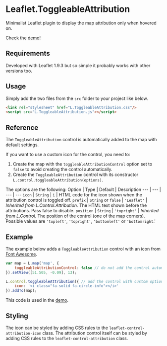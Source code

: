 # Leaflet.ToggleableAttribution
Minimalist Leaflet plugin to display the map attribution only when hovered on.

Check the [demo](https://vcoppe.github.io/L.ToggleableAttribution/)!

## Requirements

Developed with Leaflet 1.9.3 but so simple it probably works with other versions too.

## Usage

Simply add the two files from the `src` folder to your project like below.

```html
<link rel="stylesheet" href="L.ToggleableAttribution.css"/>
<script src="L.ToggleableAttribution.js"></script>
```

## Reference

The `ToggleableAttribution` control is automatically added to the map with default settings.

If you want to use a custom icon for the control, you need to:
1. Create the map with the `toggleableAttributionControl` option set to `false` to avoid creating the control automatically.
1. Create the `ToggleableAttribution` control with its constructor `L.control.toggleableAttribution(options)`.

The options are the following:
Option | Type | Default | Description
--- | --- | --- | ---
`icon` | `String` | `i` | HTML code for the icon shown when the attribution control is toggled off.
`prefix` | `String` or `false` | `'Leaflet'` | *Inherited from L.Control.Attribution.* The HTML text shown before the attributions. Pass false to disable.
`position` | `String` | `'topright'` | *Inherited from L.Control.* The position of the control (one of the map corners). Possible values are `'topleft'`, `'topright'`, `'bottomleft'` or `'bottomright`.'

## Example

The example below adds a `ToggleableAttribution` control with an icon from [Font Awesome](https://fontawesome.com/).
```javascript
var map = L.map('map', {
    toggleableAttributionControl: false // do not add the control automatically
}).setView([51.505, -0.09], 13);

L.control.toggleableAttribution({ // add the control with custom options
    icon: '<i class="fa-solid fa-circle-info"></i>'
}).addTo(map);
```
This code is used in the [demo](https://vcoppe.github.io/L.ToggleableAttribution/).

## Styling

The icon can be styled by adding CSS rules to the `leaflet-control-attribution-icon` class.
The attribution control itself can be styled by adding CSS rules to the `leaflet-control-attribution` class.
